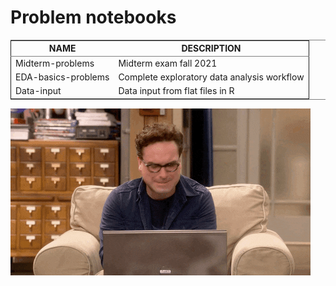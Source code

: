 

# Problem notebooks

<table border="2" cellspacing="0" cellpadding="6" rules="groups" frame="hsides">


<colgroup>
<col  class="org-left" />

<col  class="org-left" />
</colgroup>
<thead>
<tr>
<th scope="col" class="org-left">NAME</th>
<th scope="col" class="org-left">DESCRIPTION</th>
</tr>
</thead>

<tbody>
<tr>
<td class="org-left">Midterm-problems</td>
<td class="org-left">Midterm exam fall 2021</td>
</tr>


<tr>
<td class="org-left">EDA-basics-problems</td>
<td class="org-left">Complete exploratory data analysis workflow</td>
</tr>


<tr>
<td class="org-left">Data-input</td>
<td class="org-left">Data input from flat files in R</td>
</tr>
</tbody>
</table>

![img](../img/problem.gif)

